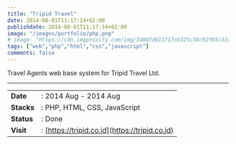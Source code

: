 ```yaml
---
title: "Tripid Travel"
date: 2014-08-01T11:17:14+02:00
publishdate: 2014-08-01T11:17:14+02:00
image: "/images/portfolio/php.png"
# image: "https://cdn.imgproxify.com/img/3400fd611717c6325c38c92f65c31ceedcb94fa308c6df5f049fb4678d6cc17f19c3f954f5720a2472043fd59874c982b268190b734c3667.png"
tags: ["web","php","html","css","javascript"]
comments: false
---
```


Travel Agents web base system for Tripid Travel Ltd.
<!--more-->
---

|||
|---|---|
|**Date**| : 2014 Aug - 2014 Aug
|**Stacks**| : PHP, HTML, CSS, JavaScript
|**Status**| : Done
|**Visit**| : [https://tripid.co.id](https://tripid.co.id)

